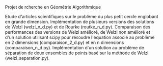 Projet de rcherche en Géométrie Algorithmique

Etude d'articles scientifiques sur le problème du plus petit cercle englobant en grande dimension.
Implémentation de plusieurs versions des solutions de Welzl (welzl_n_d.py) et de Rourke (routke_n_d.py).
Comparaison des performances des versions de Welzl amélioré, de Welzl non amélioré et d'un solution utilisant scipy pour résoudre l'équation associé au problème en 2 dimensions (comparaison_2_d.py) et en n dimensions (comparaison_n_d.py).
Implémentation d'un solution au problème de séparation de deux ensembles de points basé sur la méthode de Welzl (welzl_separation.py).
